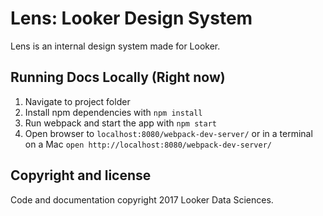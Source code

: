 # Lens: Looker Design System
Lens is an internal design system made for Looker.

## Running Docs Locally (Right now)

1. Navigate to project folder
2. Install npm dependencies with `npm install`
3. Run webpack and start the app with `npm start`
4. Open browser to `localhost:8080/webpack-dev-server/` or in a terminal on a Mac `open http://localhost:8080/webpack-dev-server/`

## Copyright and license
Code and documentation copyright 2017 Looker Data Sciences.
